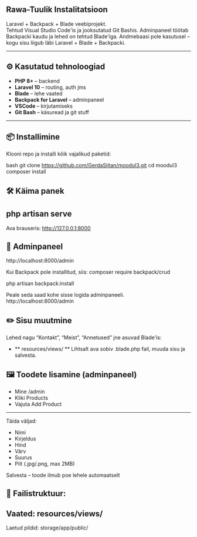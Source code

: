 ## Rawa-Tuulik Instalitatsioon

Laravel + Backpack + Blade veebiprojekt.  
Tehtud Visual Studio Code'is ja jooksutatud Git Bashis. Adminpaneel töötab Backpacki kaudu ja lehed on tehtud Blade'iga. Andmebaasi pole kasutusel – kogu sisu liigub läbi Laravel + Blade + Backpacki.

---

## ⚙️ Kasutatud tehnoloogiad

- **PHP 8+** – backend
- **Laravel 10** – routing, auth jms
- **Blade** – lehe vaated
- **Backpack for Laravel** – adminpaneel
- **VSCode** – kirjutamiseks
- **Git Bash** – käsuread ja git stuff

---

## 📦 Installimine

Klooni repo ja installi kõik vajalikud paketid:

bash
git clone https://github.com/GerdaSiitan/moodul3.git
cd moodul3
composer install

## 🛠 Käima panek

php artisan serve
-----
Ava brauseris:
http://127.0.0.1:8000

## 🎒 Adminpaneel

http://localhost:8000/admin

Kui Backpack pole installitud, siis:
composer require backpack/crud

php artisan backpack:install

Peale seda saad kohe sisse logida adminpaneeli.
http://localhost:8000/admin

## ✏️ Sisu muutmine
Lehed nagu “Kontakt”, “Meist”, “Annetused” jne asuvad Blade'is:
- ** resources/views/  ** 
Lihtsalt ava sobiv .blade.php fail, muuda sisu ja salvesta.

## 🖼 Toodete lisamine (adminpaneel)
- Mine /admin
- Kliki Products
- Vajuta Add Product
------
Täida väljad:
- Nimi
- Kirjeldus
- Hind
- Värv
- Suurus
- Pilt (.jpg/.png, max 2MB)

Salvesta – toode ilmub poe lehele automaatselt

## 📁 Failistruktuur:

Vaated: resources/views/
-----
Laetud pildid: storage/app/public/


